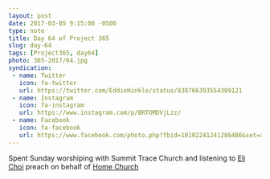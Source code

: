 ```yaml
---
layout: post
date: 2017-03-05 9:15:00 -0500
type: note
title: Day 64 of Project 365
slug: day-64
tags: [Project365, day64]
photo: 365-2017/64.jpg
syndication:
 - name: Twitter
   icon: fa-twitter
   url: https://twitter.com/EddieHinkle/status/838766393554309121
 - name: Instagram
   icon: fa-instagram
   url: https://www.instagram.com/p/BRTOMDVjLzz/
 - name: Facebook
   icon: fa-facebook
   url: https://www.facebook.com/photo.php?fbid=10102241241286486&set=a.776651626946.2273262.19506647
---
```

Spent Sunday worshiping with Summit Trace Church and listening to [Eli Choi](https://twitter.com/elidchoi) preach on behalf of [Home Church](http://homechurchfrederick.org)